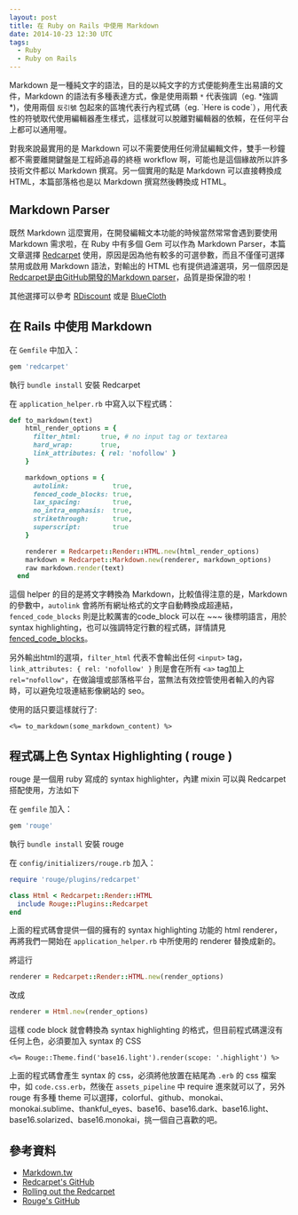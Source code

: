 ```yaml
---
layout: post
title: 在 Ruby on Rails 中使用 Markdown
date: 2014-10-23 12:30 UTC
tags:
  - Ruby
  - Ruby on Rails
---
```


Markdown 是一種純文字的語法，目的是以純文字的方式便能夠產生出易讀的文件，Markdown 的語法有多種表達方式，像是使用兩顆 `*` 代表強調（eg. \*強調\*)，使用兩個 `反引號` 包起來的區塊代表行內程式碼（eg. \`Here is code\`），用代表性的符號取代使用編輯器產生樣式，這樣就可以脫離對編輯器的依賴，在任何平台上都可以通用喔。

<!--more-->

對我來說最實用的是 Markdown 可以不需要使用任何滑鼠編輯文件，雙手一秒鐘都不需要離開鍵盤是工程師追尋的終極 workflow 啊，可能也是這個緣故所以許多技術文件都以 Markdown 撰寫。另一個實用的點是 Markdown 可以直接轉換成 HTML，本篇部落格也是以 Markdown 撰寫然後轉換成 HTML。

## Markdown Parser
既然 Markdown 這麼實用，在開發編輯文本功能的時候當然常常會遇到要使用 Markdown 需求啦，在 Ruby 中有多個 Gem 可以作為 Markdown Parser，本篇文章選擇 [Redcarpet](https://github.com/vmg/redcarpet) 使用，原因是因為他有較多的可選參數，而且不僅僅可選擇禁用或啟用 Markdown 語法，對輸出的 HTML 也有提供過濾選項，另一個原因是 [Redcarpet是由GitHub開發的Markdown parser][1]，品質是掛保證的啦！

其他選擇可以參考 [RDiscount][2] 或是 [BlueCloth][3]

## 在 Rails 中使用 Markdown
在 `Gemfile` 中加入：

~~~ruby
gem 'redcarpet'
~~~

執行 `bundle install` 安裝 Redcarpet

在 `application_helper.rb` 中寫入以下程式碼：

~~~ruby
def to_markdown(text)
    html_render_options = {
      filter_html:     true, # no input tag or textarea
      hard_wrap:       true,
      link_attributes: { rel: 'nofollow' }
    }

    markdown_options = {
      autolink:           true,
      fenced_code_blocks: true,
      lax_spacing:        true,
      no_intra_emphasis:  true,
      strikethrough:      true,
      superscript:        true
    }

    renderer = Redcarpet::Render::HTML.new(html_render_options)
    markdown = Redcarpet::Markdown.new(renderer, markdown_options)
    raw markdown.render(text)
  end
~~~

這個 helper 的目的是將文字轉換為 Markdown，比較值得注意的是，Markdown 的參數中，`autolink` 會將所有網址格式的文字自動轉換成超連結，`fenced_code_blocks` 則是比較厲害的code_block 可以在 \~\~\~ 後標明語言，用於 syntax highlighting，也可以強調特定行數的程式碼，詳情請見 [fenced_code_blocks][4]。

另外輸出html的選項，`filter_html` 代表不會輸出任何 `<input>` tag，`link_attributes: { rel: 'nofollow' }` 則是會在所有 `<a>` tag加上 `rel="nofollow"`，在做論壇或部落格平台，當無法有效控管使用者輸入的內容時，可以避免垃圾連結影像網站的 seo。

使用的話只要這樣就行了:

~~~erb
<%= to_markdown(some_markdown_content) %>
~~~

## 程式碼上色 Syntax Highlighting ( rouge )

rouge 是一個用 ruby 寫成的 syntax highlighter，內建 mixin 可以與 Redcarpet 搭配使用，方法如下

在 `gemfile` 加入：

~~~ruby
gem 'rouge'
~~~

執行 `bundle install` 安裝 rouge

在 `config/initializers/rouge.rb` 加入：

~~~ruby
require 'rouge/plugins/redcarpet'

class Html < Redcarpet::Render::HTML
  include Rouge::Plugins::Redcarpet
end
~~~

上面的程式碼會提供一個的擁有的 syntax highlighting 功能的 html renderer，再將我們一開始在 `application_helper.rb` 中所使用的 renderer 替換成新的。

將這行

~~~ruby
renderer = Redcarpet::Render::HTML.new(render_options)
~~~

改成

~~~ruby
renderer = Html.new(render_options)
~~~

這樣 code block 就會轉換為 syntax highlighting 的格式，但目前程式碼還沒有任何上色，必須要加入 syntax 的 CSS

~~~erb
<%= Rouge::Theme.find('base16.light').render(scope: '.highlight') %>
~~~

上面的程式碼會產生 syntax 的 css，必須將他放置在結尾為 `.erb` 的 css 檔案中，如 `code.css.erb`，然後在 `assets_pipeline` 中 require 進來就可以了，另外 rouge 有多種 theme 可以選擇，colorful、github、monokai、monokai.sublime、thankful_eyes、base16、base16.dark、base16.light、base16.solarized、base16.monokai，挑一個自己喜歡的吧。

## 參考資料

- [Markdown.tw](http://markdown.tw/)
- [Redcarpet's GitHub](https://github.com/vmg/redcarpet)
- [Rolling out the Redcarpet](https://github.com/blog/832-rolling-out-the-redcarpet)
- [Rouge's GitHub](https://github.com/jneen/rouge)

[1]: https://github.com/blog/832-rolling-out-the-redcarpet
[2]: https://github.com/davidfstr/rdiscount
[3]: https://github.com/ged/bluecloth
[4]: https://pythonhosted.org/Markdown/extensions/fenced_code_blocks.html
